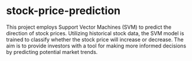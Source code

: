 # stock-price-prediction
This project employs Support Vector Machines (SVM) to predict the direction of stock prices. Utilizing historical stock data, the SVM model is trained to classify whether the stock price will increase or decrease. The aim is to provide investors with a tool for making more informed decisions by predicting potential market trends.
